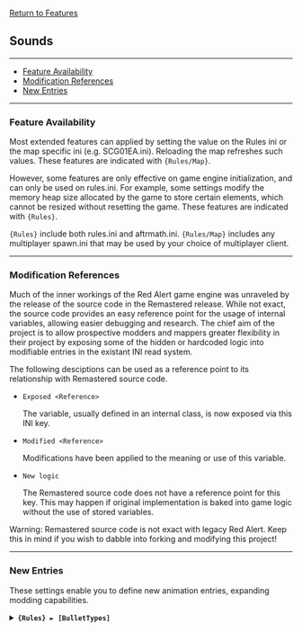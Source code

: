 [Return to Features](./features.md)

## Sounds

-------

 - [Feature Availability](#feature-availability)
 - [Modification References](#modification-references) 
 - [New Entries](#new-entries) 

-------

### Feature Availability

Most extended features can applied by setting the value on the Rules ini or the map specific ini (e.g. SCG01EA.ini). Reloading the map refreshes such values. These features are indicated with `{Rules/Map}`.

However, some features are only effective on game engine initialization, and can only be used on rules.ini. For example, some settings modify the memory heap size allocated by the game to store certain elements, which cannot be resized without resetting the game. These features are indicated with `{Rules}`.

`{Rules}` include both rules.ini and aftrmath.ini. `{Rules/Map}` includes any multiplayer spawn.ini that may be used by your choice of multiplayer client.

-------

### Modification References

Much of the inner workings of the Red Alert game engine was unraveled by the release of the source code in the Remastered release. While not exact, the source code provides an easy reference point for the usage of internal variables, allowing easier debugging and research. The chief aim of the project is to allow prospective modders and mappers greater flexibility in their project by exposing some of the hidden or hardcoded logic into modifiable entries in the existant INI read system.

The following desciptions can be used as a reference point to its relationship with Remastered source code.

 - ```Exposed <Reference>```
   
   The variable, usually defined in an internal class, is now exposed via this INI key.

 - ```Modified <Reference>```
   
   Modifications have been applied to the meaning or use of this variable.

 - ```New logic```

   The Remastered source code does not have a reference point for this key. This may happen if original implementation is baked into game logic without the use of stored variables.

Warning: Remastered source code is not exact with legacy Red Alert. Keep this in mind if you wish to dabble into forking and modifying this project!

-------

### New Entries

These settings enable you to define new animation entries, expanding modding capabilities.

<details>
  <summary><b><code>{Rules} ► [BulletTypes]</code></b></summary>

```New logic```

This section carries a zero-based list of IDs to be recognized as new BulletTypes.

You may then create a INI section to edit their behaviour, as you would do for any existing BulletType.

Care must be taken that the list keys follow the zero-based index exactly. Duplicate keys (e.g. two '0='), or missing keys, may crash the game at boot. The requirement for strict ordering may change in the future.

Example as follows:

**[BulletTypes]**\
0=HeatSeekerAA

</details>


